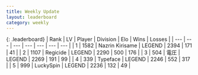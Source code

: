```yaml
---
title: Weekly Update
layout: leaderboard
category: weekly
---
```


{: .leaderboard}
| Rank | LV | Player | Division | Elo | Wins | Losses |
| --- | --- | --- | --- | --- | --- | --- |
| <span data-change="0">1</span> | 1582 | <span title="ID: 315148">Nazrin Kirisame</span> | LEGEND | <span data-change="118">2394</span> | <span data-change="41">171</span> | <span data-change="2">41</span> |
| <span data-change="1">2</span> | 1107 | <span title="ID: 353063">Regicide</span> | LEGEND | <span data-change="56">2290</span> | <span data-change="62">500</span> | <span data-change="13">176</span> |
| <span data-change="18">3</span> | 504 | <span title="ID: 407707">電圧</span> | LEGEND | <span data-change="152">2269</span> | <span data-change="57">191</span> | <span data-change="14">99</span> |
| <span data-change="24">4</span> | 339 | <span title="ID: 628233">Typeface</span> | LEGEND | <span data-change="141">2246</span> | <span data-change="94">552</span> | <span data-change="45">317</span> |
| <span data-change="11">5</span> | 999 | <span title="ID: 498412">LuckySpin</span> | LEGEND | <span data-change="97">2236</span> | <span data-change="45">132</span> | <span data-change="13">49</span> |